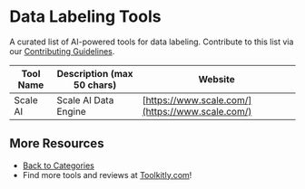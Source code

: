 # Data Labeling Tools

A curated list of AI-powered tools for data labeling. Contribute to this list via our [Contributing Guidelines](../CONTRIBUTING.md).

| Tool Name | Description (max 50 chars) | Website |
|-----------|----------------------------|---------|
| Scale AI | Scale AI Data Engine | [https://www.scale.com/](https://www.scale.com/) |

## More Resources
- [Back to Categories](https://github.com/ToolkitlyAI/awesome-ai-tools/blob/master/README.md)
- Find more tools and reviews at [Toolkitly.com](https://toolkitly.com)!
